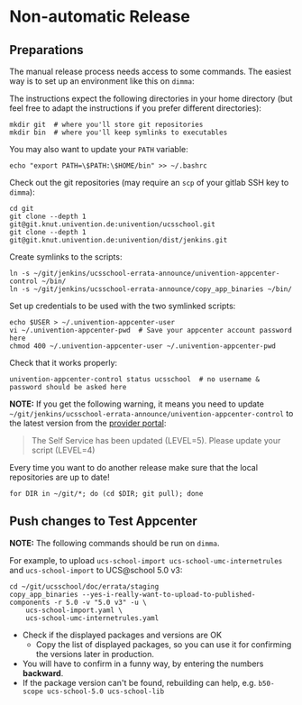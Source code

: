 # Non-automatic Release

## Preparations

The manual release process needs access to some commands. The easiest way is to set up an environment like this on ``dimma``:

The instructions expect the following directories in your home directory (but feel free to adapt the instructions if you prefer different directories):

```shell
mkdir git  # where you'll store git repositories
mkdir bin  # where you'll keep symlinks to executables
```

You may also want to update your `PATH` variable:

```shell
echo "export PATH=\$PATH:\$HOME/bin" >> ~/.bashrc
```

Check out the git repositories (may require an `scp` of your gitlab SSH key to `dimma`):

```shell
cd git
git clone --depth 1 git@git.knut.univention.de:univention/ucsschool.git
git clone --depth 1 git@git.knut.univention.de:univention/dist/jenkins.git
```

Create symlinks to the scripts:

```shell
ln -s ~/git/jenkins/ucsschool-errata-announce/univention-appcenter-control ~/bin/
ln -s ~/git/jenkins/ucsschool-errata-announce/copy_app_binaries ~/bin/
```

Set up credentials to be used with the two symlinked scripts:

```shell
echo $USER > ~/.univention-appcenter-user
vi ~/.univention-appcenter-pwd  # Save your appcenter account password here
chmod 400 ~/.univention-appcenter-user ~/.univention-appcenter-pwd
```

Check that it works properly:
```shell
univention-appcenter-control status ucsschool  # no username & password should be asked here
```

**NOTE:** If you get the following warning, it means you need to update `~/git/jenkins/ucsschool-errata-announce/univention-appcenter-control` to the latest version from the [provider portal](https://provider-portal.software-univention.de/appcenter-selfservice/univention-appcenter-control):

> The Self Service has been updated (LEVEL=5). Please update your script (LEVEL=4)

Every time you want to do another release make sure that the local repositories are up to date!

```shell
for DIR in ~/git/*; do (cd $DIR; git pull); done
```

## Push changes to Test Appcenter

**NOTE:** The following commands should be run on `dimma`.

For example, to upload `ucs-school-import ucs-school-umc-internetrules` and `ucs-school-import` to UCS@school 5.0 v3:

```
cd ~/git/ucsschool/doc/errata/staging
copy_app_binaries --yes-i-really-want-to-upload-to-published-components -r 5.0 -v "5.0 v3" -u \
    ucs-school-import.yaml \
    ucs-school-umc-internetrules.yaml
```

- Check if the displayed packages and versions are OK
  - Copy the list of displayed packages, so you can use it for confirming the versions later in production.
- You will have to confirm in a funny way, by entering the numbers **backward**.
- If the package version can't be found, rebuilding can help, e.g. `b50-scope ucs-school-5.0 ucs-school-lib`
